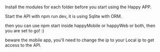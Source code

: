 Install the modules for each folder before you start using the Happy APP.

Start the API with npm run dev, it is using Sqlite with ORM. 

then you can use npm start inside happyMobile or happyWeb or both, then you are set to go! :)

beware the mobile app, you'll need to change the ip to your Local ip to get access to the API.
